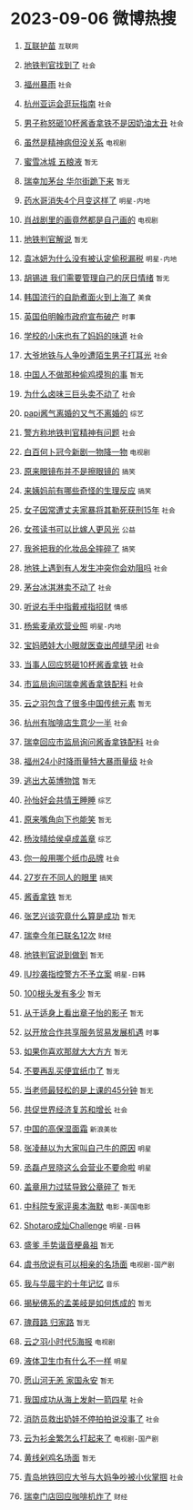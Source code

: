 # 2023-09-06 微博热搜 
1. [互联护苗](https://m.weibo.cn/search?containerid=100103type%3D1%26t%3D10%26q%3D%23%E4%BA%92%E8%81%94%E6%8A%A4%E8%8B%97%23&stream_entry_id=51&isnewpage=1&extparam=seat%3D1%26cate%3D10103%26dgr%3D0%26stream_entry_id%3D51%26filter_type%3Drealtimehot%26c_type%3D51%26pos%3D0%26display_time%3D1693947858%26pre_seqid%3D1693947858673027343117&luicode=10000011&lfid=106003type%3D25%26t%3D3%26disable_hot%3D1%26filter_type%3Drealtimehot) `互联网` 

2. [地铁判官找到了](https://m.weibo.cn/search?containerid=100103type%3D1%26t%3D10%26q%3D%23%E5%9C%B0%E9%93%81%E5%88%A4%E5%AE%98%E6%89%BE%E5%88%B0%E4%BA%86%23&stream_entry_id=31&isnewpage=1&extparam=seat%3D1%26band_rank%3D1%26stream_entry_id%3D31%26filter_type%3Drealtimehot%26pos%3D0%26lcate%3D5001%26cate%3D5001%26flag%3D2%26q%3D%2523%25E5%259C%25B0%25E9%2593%2581%25E5%2588%25A4%25E5%25AE%2598%25E6%2589%25BE%25E5%2588%25B0%25E4%25BA%2586%2523%26dgr%3D0%26c_type%3D31%26realpos%3D1%26display_time%3D1693947858%26pre_seqid%3D1693947858673027343117&luicode=10000011&lfid=106003type%3D25%26t%3D3%26disable_hot%3D1%26filter_type%3Drealtimehot) `社会` 

3. [福州暴雨](https://m.weibo.cn/search?containerid=100103type%3D1%26t%3D10%26q%3D%E7%A6%8F%E5%B7%9E%E6%9A%B4%E9%9B%A8&stream_entry_id=31&isnewpage=1&extparam=seat%3D1%26band_rank%3D2%26stream_entry_id%3D31%26filter_type%3Drealtimehot%26pos%3D1%26lcate%3D5001%26cate%3D5001%26flag%3D16%26q%3D%25E7%25A6%258F%25E5%25B7%259E%25E6%259A%25B4%25E9%259B%25A8%26dgr%3D0%26c_type%3D31%26realpos%3D2%26display_time%3D1693947858%26pre_seqid%3D1693947858673027343117&luicode=10000011&lfid=106003type%3D25%26t%3D3%26disable_hot%3D1%26filter_type%3Drealtimehot) `社会` 

4. [杭州亚运会逛玩指南](https://m.weibo.cn/search?containerid=100103type%3D1%26t%3D10%26q%3D%23%E6%9D%AD%E5%B7%9E%E4%BA%9A%E8%BF%90%E4%BC%9A%E9%80%9B%E7%8E%A9%E6%8C%87%E5%8D%97%23&stream_entry_id=31&isnewpage=1&extparam=seat%3D1%26band_rank%3D3%26stream_entry_id%3D31%26filter_type%3Drealtimehot%26pos%3D2%26lcate%3D5001%26cate%3D5001%26flag%3D0%26q%3D%2523%25E6%259D%25AD%25E5%25B7%259E%25E4%25BA%259A%25E8%25BF%2590%25E4%25BC%259A%25E9%2580%259B%25E7%258E%25A9%25E6%258C%2587%25E5%258D%2597%2523%26dgr%3D0%26c_type%3D31%26realpos%3D3%26display_time%3D1693947858%26pre_seqid%3D1693947858673027343117&luicode=10000011&lfid=106003type%3D25%26t%3D3%26disable_hot%3D1%26filter_type%3Drealtimehot) `社会` 

5. [男子称怒砸10杯酱香拿铁不是因奶油太丑](https://m.weibo.cn/search?containerid=100103type%3D1%26t%3D10%26q%3D%23%E7%94%B7%E5%AD%90%E7%A7%B0%E6%80%92%E7%A0%B810%E6%9D%AF%E9%85%B1%E9%A6%99%E6%8B%BF%E9%93%81%E4%B8%8D%E6%98%AF%E5%9B%A0%E5%A5%B6%E6%B2%B9%E5%A4%AA%E4%B8%91%23&stream_entry_id=31&isnewpage=1&extparam=seat%3D1%26band_rank%3D4%26stream_entry_id%3D31%26filter_type%3Drealtimehot%26pos%3D3%26lcate%3D5001%26cate%3D5001%26flag%3D0%26q%3D%2523%25E7%2594%25B7%25E5%25AD%2590%25E7%25A7%25B0%25E6%2580%2592%25E7%25A0%25B810%25E6%259D%25AF%25E9%2585%25B1%25E9%25A6%2599%25E6%258B%25BF%25E9%2593%2581%25E4%25B8%258D%25E6%2598%25AF%25E5%259B%25A0%25E5%25A5%25B6%25E6%25B2%25B9%25E5%25A4%25AA%25E4%25B8%2591%2523%26dgr%3D0%26c_type%3D31%26realpos%3D4%26display_time%3D1693947858%26pre_seqid%3D1693947858673027343117&luicode=10000011&lfid=106003type%3D25%26t%3D3%26disable_hot%3D1%26filter_type%3Drealtimehot) `社会` 

6. [虽然是精神病但没关系](https://m.weibo.cn/search?containerid=100103type%3D1%26t%3D10%26q%3D%E8%99%BD%E7%84%B6%E6%98%AF%E7%B2%BE%E7%A5%9E%E7%97%85%E4%BD%86%E6%B2%A1%E5%85%B3%E7%B3%BB&stream_entry_id=31&isnewpage=1&extparam=seat%3D1%26band_rank%3D5%26stream_entry_id%3D31%26filter_type%3Drealtimehot%26pos%3D4%26lcate%3D5001%26cate%3D5001%26flag%3D16%26q%3D%25E8%2599%25BD%25E7%2584%25B6%25E6%2598%25AF%25E7%25B2%25BE%25E7%25A5%259E%25E7%2597%2585%25E4%25BD%2586%25E6%25B2%25A1%25E5%2585%25B3%25E7%25B3%25BB%26dgr%3D0%26c_type%3D31%26realpos%3D5%26display_time%3D1693947858%26pre_seqid%3D1693947858673027343117&luicode=10000011&lfid=106003type%3D25%26t%3D3%26disable_hot%3D1%26filter_type%3Drealtimehot) `电视剧` 

7. [蜜雪冰城 五粮液](https://m.weibo.cn/search?containerid=100103type%3D1%26t%3D10%26q%3D%E8%9C%9C%E9%9B%AA%E5%86%B0%E5%9F%8E+%E4%BA%94%E7%B2%AE%E6%B6%B2&stream_entry_id=31&isnewpage=1&extparam=seat%3D1%26band_rank%3D6%26stream_entry_id%3D31%26filter_type%3Drealtimehot%26pos%3D5%26lcate%3D5001%26cate%3D5001%26flag%3D0%26q%3D%25E8%259C%259C%25E9%259B%25AA%25E5%2586%25B0%25E5%259F%258E%2520%25E4%25BA%2594%25E7%25B2%25AE%25E6%25B6%25B2%26dgr%3D0%26c_type%3D31%26realpos%3D6%26display_time%3D1693947858%26pre_seqid%3D1693947858673027343117&luicode=10000011&lfid=106003type%3D25%26t%3D3%26disable_hot%3D1%26filter_type%3Drealtimehot) `暂无` 

8. [瑞幸加茅台 华尔街跪下来](https://m.weibo.cn/search?containerid=100103type%3D1%26t%3D10%26q%3D%E7%91%9E%E5%B9%B8%E5%8A%A0%E8%8C%85%E5%8F%B0+%E5%8D%8E%E5%B0%94%E8%A1%97%E8%B7%AA%E4%B8%8B%E6%9D%A5&stream_entry_id=31&isnewpage=1&extparam=seat%3D1%26band_rank%3D7%26stream_entry_id%3D31%26filter_type%3Drealtimehot%26pos%3D6%26lcate%3D5001%26cate%3D5001%26flag%3D0%26q%3D%25E7%2591%259E%25E5%25B9%25B8%25E5%258A%25A0%25E8%258C%2585%25E5%258F%25B0%2520%25E5%258D%258E%25E5%25B0%2594%25E8%25A1%2597%25E8%25B7%25AA%25E4%25B8%258B%25E6%259D%25A5%26dgr%3D0%26c_type%3D31%26realpos%3D7%26display_time%3D1693947858%26pre_seqid%3D1693947858673027343117&luicode=10000011&lfid=106003type%3D25%26t%3D3%26disable_hot%3D1%26filter_type%3Drealtimehot) `暂无` 

9. [药水哥消失4个月变这样了](https://m.weibo.cn/search?containerid=100103type%3D1%26t%3D10%26q%3D%23%E8%8D%AF%E6%B0%B4%E5%93%A5%E6%B6%88%E5%A4%B14%E4%B8%AA%E6%9C%88%E5%8F%98%E8%BF%99%E6%A0%B7%E4%BA%86%23&stream_entry_id=31&isnewpage=1&extparam=seat%3D1%26band_rank%3D8%26stream_entry_id%3D31%26filter_type%3Drealtimehot%26pos%3D7%26lcate%3D5001%26cate%3D5001%26flag%3D0%26q%3D%2523%25E8%258D%25AF%25E6%25B0%25B4%25E5%2593%25A5%25E6%25B6%2588%25E5%25A4%25B14%25E4%25B8%25AA%25E6%259C%2588%25E5%258F%2598%25E8%25BF%2599%25E6%25A0%25B7%25E4%25BA%2586%2523%26dgr%3D0%26c_type%3D31%26realpos%3D8%26display_time%3D1693947858%26pre_seqid%3D1693947858673027343117&luicode=10000011&lfid=106003type%3D25%26t%3D3%26disable_hot%3D1%26filter_type%3Drealtimehot) `明星-内地` 

10. [肖战剧里的画竟然都是自己画的](https://m.weibo.cn/search?containerid=100103type%3D1%26t%3D10%26q%3D%23%E8%82%96%E6%88%98%E5%89%A7%E9%87%8C%E7%9A%84%E7%94%BB%E7%AB%9F%E7%84%B6%E9%83%BD%E6%98%AF%E8%87%AA%E5%B7%B1%E7%94%BB%E7%9A%84%23&stream_entry_id=31&isnewpage=1&extparam=seat%3D1%26band_rank%3D9%26stream_entry_id%3D31%26filter_type%3Drealtimehot%26pos%3D8%26lcate%3D5001%26cate%3D5001%26flag%3D0%26q%3D%2523%25E8%2582%2596%25E6%2588%2598%25E5%2589%25A7%25E9%2587%258C%25E7%259A%2584%25E7%2594%25BB%25E7%25AB%259F%25E7%2584%25B6%25E9%2583%25BD%25E6%2598%25AF%25E8%2587%25AA%25E5%25B7%25B1%25E7%2594%25BB%25E7%259A%2584%2523%26dgr%3D0%26c_type%3D31%26realpos%3D9%26display_time%3D1693947858%26pre_seqid%3D1693947858673027343117&luicode=10000011&lfid=106003type%3D25%26t%3D3%26disable_hot%3D1%26filter_type%3Drealtimehot) `电视剧` 

11. [地铁判官解说](https://m.weibo.cn/search?containerid=100103type%3D1%26t%3D10%26q%3D%E5%9C%B0%E9%93%81%E5%88%A4%E5%AE%98%E8%A7%A3%E8%AF%B4&stream_entry_id=31&isnewpage=1&extparam=seat%3D1%26band_rank%3D10%26stream_entry_id%3D31%26filter_type%3Drealtimehot%26pos%3D9%26lcate%3D5001%26cate%3D5001%26flag%3D16%26q%3D%25E5%259C%25B0%25E9%2593%2581%25E5%2588%25A4%25E5%25AE%2598%25E8%25A7%25A3%25E8%25AF%25B4%26dgr%3D0%26c_type%3D31%26realpos%3D10%26display_time%3D1693947858%26pre_seqid%3D1693947858673027343117&luicode=10000011&lfid=106003type%3D25%26t%3D3%26disable_hot%3D1%26filter_type%3Drealtimehot) `暂无` 

12. [袁冰妍为什么没有被认定偷税漏税](https://m.weibo.cn/search?containerid=100103type%3D1%26t%3D10%26q%3D%23%E8%A2%81%E5%86%B0%E5%A6%8D%E4%B8%BA%E4%BB%80%E4%B9%88%E6%B2%A1%E6%9C%89%E8%A2%AB%E8%AE%A4%E5%AE%9A%E5%81%B7%E7%A8%8E%E6%BC%8F%E7%A8%8E%23&stream_entry_id=31&isnewpage=1&extparam=seat%3D1%26band_rank%3D11%26stream_entry_id%3D31%26filter_type%3Drealtimehot%26pos%3D10%26lcate%3D5001%26cate%3D5001%26flag%3D2%26q%3D%2523%25E8%25A2%2581%25E5%2586%25B0%25E5%25A6%258D%25E4%25B8%25BA%25E4%25BB%2580%25E4%25B9%2588%25E6%25B2%25A1%25E6%259C%2589%25E8%25A2%25AB%25E8%25AE%25A4%25E5%25AE%259A%25E5%2581%25B7%25E7%25A8%258E%25E6%25BC%258F%25E7%25A8%258E%2523%26dgr%3D0%26c_type%3D31%26realpos%3D11%26display_time%3D1693947858%26pre_seqid%3D1693947858673027343117&luicode=10000011&lfid=106003type%3D25%26t%3D3%26disable_hot%3D1%26filter_type%3Drealtimehot) `明星-内地` 

13. [胡锡进 我们需要管理自己的厌日情绪](https://m.weibo.cn/search?containerid=100103type%3D1%26t%3D10%26q%3D%E8%83%A1%E9%94%A1%E8%BF%9B+%E6%88%91%E4%BB%AC%E9%9C%80%E8%A6%81%E7%AE%A1%E7%90%86%E8%87%AA%E5%B7%B1%E7%9A%84%E5%8E%8C%E6%97%A5%E6%83%85%E7%BB%AA&stream_entry_id=31&isnewpage=1&extparam=seat%3D1%26band_rank%3D12%26stream_entry_id%3D31%26filter_type%3Drealtimehot%26pos%3D11%26lcate%3D5001%26cate%3D5001%26flag%3D0%26q%3D%25E8%2583%25A1%25E9%2594%25A1%25E8%25BF%259B%2520%25E6%2588%2591%25E4%25BB%25AC%25E9%259C%2580%25E8%25A6%2581%25E7%25AE%25A1%25E7%2590%2586%25E8%2587%25AA%25E5%25B7%25B1%25E7%259A%2584%25E5%258E%258C%25E6%2597%25A5%25E6%2583%2585%25E7%25BB%25AA%26dgr%3D0%26c_type%3D31%26realpos%3D12%26display_time%3D1693947858%26pre_seqid%3D1693947858673027343117&luicode=10000011&lfid=106003type%3D25%26t%3D3%26disable_hot%3D1%26filter_type%3Drealtimehot) `暂无` 

14. [韩国流行的自助煮面火到上海了](https://m.weibo.cn/search?containerid=100103type%3D1%26t%3D10%26q%3D%23%E9%9F%A9%E5%9B%BD%E6%B5%81%E8%A1%8C%E7%9A%84%E8%87%AA%E5%8A%A9%E7%85%AE%E9%9D%A2%E7%81%AB%E5%88%B0%E4%B8%8A%E6%B5%B7%E4%BA%86%23&stream_entry_id=31&isnewpage=1&extparam=seat%3D1%26band_rank%3D13%26stream_entry_id%3D31%26filter_type%3Drealtimehot%26pos%3D12%26lcate%3D5001%26cate%3D5001%26flag%3D0%26q%3D%2523%25E9%259F%25A9%25E5%259B%25BD%25E6%25B5%2581%25E8%25A1%258C%25E7%259A%2584%25E8%2587%25AA%25E5%258A%25A9%25E7%2585%25AE%25E9%259D%25A2%25E7%2581%25AB%25E5%2588%25B0%25E4%25B8%258A%25E6%25B5%25B7%25E4%25BA%2586%2523%26dgr%3D0%26c_type%3D31%26realpos%3D13%26display_time%3D1693947858%26pre_seqid%3D1693947858673027343117&luicode=10000011&lfid=106003type%3D25%26t%3D3%26disable_hot%3D1%26filter_type%3Drealtimehot) `美食` 

15. [英国伯明翰市政府宣布破产](https://m.weibo.cn/search?containerid=100103type%3D1%26t%3D10%26q%3D%23%E8%8B%B1%E5%9B%BD%E4%BC%AF%E6%98%8E%E7%BF%B0%E5%B8%82%E6%94%BF%E5%BA%9C%E5%AE%A3%E5%B8%83%E7%A0%B4%E4%BA%A7%23&stream_entry_id=31&isnewpage=1&extparam=seat%3D1%26band_rank%3D14%26stream_entry_id%3D31%26filter_type%3Drealtimehot%26pos%3D13%26lcate%3D5001%26cate%3D5001%26flag%3D0%26q%3D%2523%25E8%258B%25B1%25E5%259B%25BD%25E4%25BC%25AF%25E6%2598%258E%25E7%25BF%25B0%25E5%25B8%2582%25E6%2594%25BF%25E5%25BA%259C%25E5%25AE%25A3%25E5%25B8%2583%25E7%25A0%25B4%25E4%25BA%25A7%2523%26dgr%3D0%26c_type%3D31%26realpos%3D14%26display_time%3D1693947858%26pre_seqid%3D1693947858673027343117&luicode=10000011&lfid=106003type%3D25%26t%3D3%26disable_hot%3D1%26filter_type%3Drealtimehot) `时事` 

16. [学校的小床也有了妈妈的味道](https://m.weibo.cn/search?containerid=100103type%3D1%26t%3D10%26q%3D%23%E5%AD%A6%E6%A0%A1%E7%9A%84%E5%B0%8F%E5%BA%8A%E4%B9%9F%E6%9C%89%E4%BA%86%E5%A6%88%E5%A6%88%E7%9A%84%E5%91%B3%E9%81%93%23&stream_entry_id=31&isnewpage=1&extparam=seat%3D1%26band_rank%3D15%26stream_entry_id%3D31%26filter_type%3Drealtimehot%26pos%3D14%26lcate%3D5001%26cate%3D5001%26flag%3D32768%26q%3D%2523%25E5%25AD%25A6%25E6%25A0%25A1%25E7%259A%2584%25E5%25B0%258F%25E5%25BA%258A%25E4%25B9%259F%25E6%259C%2589%25E4%25BA%2586%25E5%25A6%2588%25E5%25A6%2588%25E7%259A%2584%25E5%2591%25B3%25E9%2581%2593%2523%26dgr%3D0%26c_type%3D31%26realpos%3D15%26display_time%3D1693947858%26pre_seqid%3D1693947858673027343117&luicode=10000011&lfid=106003type%3D25%26t%3D3%26disable_hot%3D1%26filter_type%3Drealtimehot) `社会` 

17. [大爷地铁与人争吵遭陌生男子打耳光](https://m.weibo.cn/search?containerid=100103type%3D1%26t%3D10%26q%3D%23%E5%A4%A7%E7%88%B7%E5%9C%B0%E9%93%81%E4%B8%8E%E4%BA%BA%E4%BA%89%E5%90%B5%E9%81%AD%E9%99%8C%E7%94%9F%E7%94%B7%E5%AD%90%E6%89%93%E8%80%B3%E5%85%89%23&stream_entry_id=31&isnewpage=1&extparam=seat%3D1%26band_rank%3D16%26stream_entry_id%3D31%26filter_type%3Drealtimehot%26pos%3D15%26lcate%3D5001%26cate%3D5001%26flag%3D0%26q%3D%2523%25E5%25A4%25A7%25E7%2588%25B7%25E5%259C%25B0%25E9%2593%2581%25E4%25B8%258E%25E4%25BA%25BA%25E4%25BA%2589%25E5%2590%25B5%25E9%2581%25AD%25E9%2599%258C%25E7%2594%259F%25E7%2594%25B7%25E5%25AD%2590%25E6%2589%2593%25E8%2580%25B3%25E5%2585%2589%2523%26dgr%3D0%26c_type%3D31%26realpos%3D16%26display_time%3D1693947858%26pre_seqid%3D1693947858673027343117&luicode=10000011&lfid=106003type%3D25%26t%3D3%26disable_hot%3D1%26filter_type%3Drealtimehot) `社会` 

18. [中国人不做那种偷鸡摸狗的事](https://m.weibo.cn/search?containerid=100103type%3D1%26t%3D10%26q%3D%E4%B8%AD%E5%9B%BD%E4%BA%BA%E4%B8%8D%E5%81%9A%E9%82%A3%E7%A7%8D%E5%81%B7%E9%B8%A1%E6%91%B8%E7%8B%97%E7%9A%84%E4%BA%8B&stream_entry_id=31&isnewpage=1&extparam=seat%3D1%26band_rank%3D17%26stream_entry_id%3D31%26filter_type%3Drealtimehot%26pos%3D16%26lcate%3D5001%26cate%3D5001%26flag%3D0%26q%3D%25E4%25B8%25AD%25E5%259B%25BD%25E4%25BA%25BA%25E4%25B8%258D%25E5%2581%259A%25E9%2582%25A3%25E7%25A7%258D%25E5%2581%25B7%25E9%25B8%25A1%25E6%2591%25B8%25E7%258B%2597%25E7%259A%2584%25E4%25BA%258B%26dgr%3D0%26c_type%3D31%26realpos%3D17%26display_time%3D1693947858%26pre_seqid%3D1693947858673027343117&luicode=10000011&lfid=106003type%3D25%26t%3D3%26disable_hot%3D1%26filter_type%3Drealtimehot) `暂无` 

19. [为什么卤味三巨头卖不动了](https://m.weibo.cn/search?containerid=100103type%3D1%26t%3D10%26q%3D%23%E4%B8%BA%E4%BB%80%E4%B9%88%E5%8D%A4%E5%91%B3%E4%B8%89%E5%B7%A8%E5%A4%B4%E5%8D%96%E4%B8%8D%E5%8A%A8%E4%BA%86%23&stream_entry_id=31&isnewpage=1&extparam=seat%3D1%26band_rank%3D18%26stream_entry_id%3D31%26filter_type%3Drealtimehot%26pos%3D17%26lcate%3D5001%26cate%3D5001%26flag%3D0%26q%3D%2523%25E4%25B8%25BA%25E4%25BB%2580%25E4%25B9%2588%25E5%258D%25A4%25E5%2591%25B3%25E4%25B8%2589%25E5%25B7%25A8%25E5%25A4%25B4%25E5%258D%2596%25E4%25B8%258D%25E5%258A%25A8%25E4%25BA%2586%2523%26dgr%3D0%26c_type%3D31%26realpos%3D18%26display_time%3D1693947858%26pre_seqid%3D1693947858673027343117&luicode=10000011&lfid=106003type%3D25%26t%3D3%26disable_hot%3D1%26filter_type%3Drealtimehot) `社会` 

20. [papi酱气离婚的又气不离婚的](https://m.weibo.cn/search?containerid=100103type%3D1%26t%3D10%26q%3D%23papi%E9%85%B1%E6%B0%94%E7%A6%BB%E5%A9%9A%E7%9A%84%E5%8F%88%E6%B0%94%E4%B8%8D%E7%A6%BB%E5%A9%9A%E7%9A%84%23&stream_entry_id=31&isnewpage=1&extparam=seat%3D1%26band_rank%3D19%26stream_entry_id%3D31%26filter_type%3Drealtimehot%26pos%3D18%26lcate%3D5001%26cate%3D5001%26flag%3D0%26q%3D%2523papi%25E9%2585%25B1%25E6%25B0%2594%25E7%25A6%25BB%25E5%25A9%259A%25E7%259A%2584%25E5%258F%2588%25E6%25B0%2594%25E4%25B8%258D%25E7%25A6%25BB%25E5%25A9%259A%25E7%259A%2584%2523%26dgr%3D0%26c_type%3D31%26realpos%3D19%26display_time%3D1693947858%26pre_seqid%3D1693947858673027343117&luicode=10000011&lfid=106003type%3D25%26t%3D3%26disable_hot%3D1%26filter_type%3Drealtimehot) `综艺` 

21. [警方称地铁判官精神有问题](https://m.weibo.cn/search?containerid=100103type%3D1%26t%3D10%26q%3D%23%E8%AD%A6%E6%96%B9%E7%A7%B0%E5%9C%B0%E9%93%81%E5%88%A4%E5%AE%98%E7%B2%BE%E7%A5%9E%E6%9C%89%E9%97%AE%E9%A2%98%23&stream_entry_id=31&isnewpage=1&extparam=seat%3D1%26band_rank%3D20%26stream_entry_id%3D31%26filter_type%3Drealtimehot%26pos%3D19%26lcate%3D5001%26cate%3D5001%26flag%3D0%26q%3D%2523%25E8%25AD%25A6%25E6%2596%25B9%25E7%25A7%25B0%25E5%259C%25B0%25E9%2593%2581%25E5%2588%25A4%25E5%25AE%2598%25E7%25B2%25BE%25E7%25A5%259E%25E6%259C%2589%25E9%2597%25AE%25E9%25A2%2598%2523%26dgr%3D0%26c_type%3D31%26realpos%3D20%26display_time%3D1693947858%26pre_seqid%3D1693947858673027343117&luicode=10000011&lfid=106003type%3D25%26t%3D3%26disable_hot%3D1%26filter_type%3Drealtimehot) `社会` 

22. [白百何卜冠今新剧一物降一物](https://m.weibo.cn/search?containerid=100103type%3D1%26t%3D10%26q%3D%23%E7%99%BD%E7%99%BE%E4%BD%95%E5%8D%9C%E5%86%A0%E4%BB%8A%E6%96%B0%E5%89%A7%E4%B8%80%E7%89%A9%E9%99%8D%E4%B8%80%E7%89%A9%23&stream_entry_id=31&isnewpage=1&extparam=seat%3D1%26band_rank%3D21%26stream_entry_id%3D31%26filter_type%3Drealtimehot%26pos%3D20%26lcate%3D5001%26cate%3D5001%26flag%3D0%26q%3D%2523%25E7%2599%25BD%25E7%2599%25BE%25E4%25BD%2595%25E5%258D%259C%25E5%2586%25A0%25E4%25BB%258A%25E6%2596%25B0%25E5%2589%25A7%25E4%25B8%2580%25E7%2589%25A9%25E9%2599%258D%25E4%25B8%2580%25E7%2589%25A9%2523%26dgr%3D0%26c_type%3D31%26realpos%3D21%26display_time%3D1693947858%26pre_seqid%3D1693947858673027343117&luicode=10000011&lfid=106003type%3D25%26t%3D3%26disable_hot%3D1%26filter_type%3Drealtimehot) `电视剧` 

23. [原来眼镜布并不是擦眼镜的](https://m.weibo.cn/search?containerid=100103type%3D1%26t%3D10%26q%3D%23%E5%8E%9F%E6%9D%A5%E7%9C%BC%E9%95%9C%E5%B8%83%E5%B9%B6%E4%B8%8D%E6%98%AF%E6%93%A6%E7%9C%BC%E9%95%9C%E7%9A%84%23&stream_entry_id=31&isnewpage=1&extparam=seat%3D1%26band_rank%3D22%26stream_entry_id%3D31%26filter_type%3Drealtimehot%26pos%3D21%26lcate%3D5001%26cate%3D5001%26flag%3D0%26q%3D%2523%25E5%258E%259F%25E6%259D%25A5%25E7%259C%25BC%25E9%2595%259C%25E5%25B8%2583%25E5%25B9%25B6%25E4%25B8%258D%25E6%2598%25AF%25E6%2593%25A6%25E7%259C%25BC%25E9%2595%259C%25E7%259A%2584%2523%26dgr%3D0%26c_type%3D31%26realpos%3D22%26display_time%3D1693947858%26pre_seqid%3D1693947858673027343117&luicode=10000011&lfid=106003type%3D25%26t%3D3%26disable_hot%3D1%26filter_type%3Drealtimehot) `搞笑` 

24. [来姨妈前有哪些奇怪的生理反应](https://m.weibo.cn/search?containerid=100103type%3D1%26t%3D10%26q%3D%23%E6%9D%A5%E5%A7%A8%E5%A6%88%E5%89%8D%E6%9C%89%E5%93%AA%E4%BA%9B%E5%A5%87%E6%80%AA%E7%9A%84%E7%94%9F%E7%90%86%E5%8F%8D%E5%BA%94%23&stream_entry_id=31&isnewpage=1&extparam=seat%3D1%26band_rank%3D23%26stream_entry_id%3D31%26filter_type%3Drealtimehot%26pos%3D22%26lcate%3D5001%26cate%3D5001%26flag%3D0%26q%3D%2523%25E6%259D%25A5%25E5%25A7%25A8%25E5%25A6%2588%25E5%2589%258D%25E6%259C%2589%25E5%2593%25AA%25E4%25BA%259B%25E5%25A5%2587%25E6%2580%25AA%25E7%259A%2584%25E7%2594%259F%25E7%2590%2586%25E5%258F%258D%25E5%25BA%2594%2523%26dgr%3D0%26c_type%3D31%26realpos%3D23%26display_time%3D1693947858%26pre_seqid%3D1693947858673027343117&luicode=10000011&lfid=106003type%3D25%26t%3D3%26disable_hot%3D1%26filter_type%3Drealtimehot) `搞笑` 

25. [女子因常遭丈夫家暴将其勒死获刑15年](https://m.weibo.cn/search?containerid=100103type%3D1%26t%3D10%26q%3D%23%E5%A5%B3%E5%AD%90%E5%9B%A0%E5%B8%B8%E9%81%AD%E4%B8%88%E5%A4%AB%E5%AE%B6%E6%9A%B4%E5%B0%86%E5%85%B6%E5%8B%92%E6%AD%BB%E8%8E%B7%E5%88%9115%E5%B9%B4%23&stream_entry_id=31&isnewpage=1&extparam=seat%3D1%26band_rank%3D24%26stream_entry_id%3D31%26filter_type%3Drealtimehot%26pos%3D23%26lcate%3D5001%26cate%3D5001%26flag%3D0%26q%3D%2523%25E5%25A5%25B3%25E5%25AD%2590%25E5%259B%25A0%25E5%25B8%25B8%25E9%2581%25AD%25E4%25B8%2588%25E5%25A4%25AB%25E5%25AE%25B6%25E6%259A%25B4%25E5%25B0%2586%25E5%2585%25B6%25E5%258B%2592%25E6%25AD%25BB%25E8%258E%25B7%25E5%2588%259115%25E5%25B9%25B4%2523%26dgr%3D0%26c_type%3D31%26realpos%3D24%26display_time%3D1693947858%26pre_seqid%3D1693947858673027343117&luicode=10000011&lfid=106003type%3D25%26t%3D3%26disable_hot%3D1%26filter_type%3Drealtimehot) `社会` 

26. [女孩读书可以比嫁人更风光](https://m.weibo.cn/search?containerid=100103type%3D1%26t%3D10%26q%3D%23%E5%A5%B3%E5%AD%A9%E8%AF%BB%E4%B9%A6%E5%8F%AF%E4%BB%A5%E6%AF%94%E5%AB%81%E4%BA%BA%E6%9B%B4%E9%A3%8E%E5%85%89%23&stream_entry_id=31&isnewpage=1&extparam=seat%3D1%26band_rank%3D25%26stream_entry_id%3D31%26filter_type%3Drealtimehot%26pos%3D24%26lcate%3D5001%26cate%3D5001%26flag%3D0%26q%3D%2523%25E5%25A5%25B3%25E5%25AD%25A9%25E8%25AF%25BB%25E4%25B9%25A6%25E5%258F%25AF%25E4%25BB%25A5%25E6%25AF%2594%25E5%25AB%2581%25E4%25BA%25BA%25E6%259B%25B4%25E9%25A3%258E%25E5%2585%2589%2523%26dgr%3D0%26c_type%3D31%26realpos%3D25%26display_time%3D1693947858%26pre_seqid%3D1693947858673027343117&luicode=10000011&lfid=106003type%3D25%26t%3D3%26disable_hot%3D1%26filter_type%3Drealtimehot) `公益` 

27. [我爸把我的化妆品全摔碎了](https://m.weibo.cn/search?containerid=100103type%3D1%26t%3D10%26q%3D%23%E6%88%91%E7%88%B8%E6%8A%8A%E6%88%91%E7%9A%84%E5%8C%96%E5%A6%86%E5%93%81%E5%85%A8%E6%91%94%E7%A2%8E%E4%BA%86%23&stream_entry_id=31&isnewpage=1&extparam=seat%3D1%26band_rank%3D26%26stream_entry_id%3D31%26filter_type%3Drealtimehot%26pos%3D25%26lcate%3D5001%26cate%3D5001%26flag%3D0%26q%3D%2523%25E6%2588%2591%25E7%2588%25B8%25E6%258A%258A%25E6%2588%2591%25E7%259A%2584%25E5%258C%2596%25E5%25A6%2586%25E5%2593%2581%25E5%2585%25A8%25E6%2591%2594%25E7%25A2%258E%25E4%25BA%2586%2523%26dgr%3D0%26c_type%3D31%26realpos%3D26%26display_time%3D1693947858%26pre_seqid%3D1693947858673027343117&luicode=10000011&lfid=106003type%3D25%26t%3D3%26disable_hot%3D1%26filter_type%3Drealtimehot) `搞笑` 

28. [地铁上遇到有人发生冲突你会劝阻吗](https://m.weibo.cn/search?containerid=100103type%3D1%26t%3D10%26q%3D%23%E5%9C%B0%E9%93%81%E4%B8%8A%E9%81%87%E5%88%B0%E6%9C%89%E4%BA%BA%E5%8F%91%E7%94%9F%E5%86%B2%E7%AA%81%E4%BD%A0%E4%BC%9A%E5%8A%9D%E9%98%BB%E5%90%97%23&stream_entry_id=31&isnewpage=1&extparam=seat%3D1%26band_rank%3D27%26stream_entry_id%3D31%26filter_type%3Drealtimehot%26pos%3D26%26lcate%3D5001%26cate%3D5001%26flag%3D0%26q%3D%2523%25E5%259C%25B0%25E9%2593%2581%25E4%25B8%258A%25E9%2581%2587%25E5%2588%25B0%25E6%259C%2589%25E4%25BA%25BA%25E5%258F%2591%25E7%2594%259F%25E5%2586%25B2%25E7%25AA%2581%25E4%25BD%25A0%25E4%25BC%259A%25E5%258A%259D%25E9%2598%25BB%25E5%2590%2597%2523%26dgr%3D0%26c_type%3D31%26realpos%3D27%26display_time%3D1693947858%26pre_seqid%3D1693947858673027343117&luicode=10000011&lfid=106003type%3D25%26t%3D3%26disable_hot%3D1%26filter_type%3Drealtimehot) `社会` 

29. [茅台冰淇淋卖不动了](https://m.weibo.cn/search?containerid=100103type%3D1%26t%3D10%26q%3D%23%E8%8C%85%E5%8F%B0%E5%86%B0%E6%B7%87%E6%B7%8B%E5%8D%96%E4%B8%8D%E5%8A%A8%E4%BA%86%23&stream_entry_id=31&isnewpage=1&extparam=seat%3D1%26band_rank%3D28%26stream_entry_id%3D31%26filter_type%3Drealtimehot%26pos%3D27%26lcate%3D5001%26cate%3D5001%26flag%3D0%26q%3D%2523%25E8%258C%2585%25E5%258F%25B0%25E5%2586%25B0%25E6%25B7%2587%25E6%25B7%258B%25E5%258D%2596%25E4%25B8%258D%25E5%258A%25A8%25E4%25BA%2586%2523%26dgr%3D0%26c_type%3D31%26realpos%3D28%26display_time%3D1693947858%26pre_seqid%3D1693947858673027343117&luicode=10000011&lfid=106003type%3D25%26t%3D3%26disable_hot%3D1%26filter_type%3Drealtimehot) `社会` 

30. [听说右手中指戴戒指招财](https://m.weibo.cn/search?containerid=100103type%3D1%26t%3D10%26q%3D%23%E5%90%AC%E8%AF%B4%E5%8F%B3%E6%89%8B%E4%B8%AD%E6%8C%87%E6%88%B4%E6%88%92%E6%8C%87%E6%8B%9B%E8%B4%A2%23&stream_entry_id=31&isnewpage=1&extparam=seat%3D1%26band_rank%3D29%26stream_entry_id%3D31%26filter_type%3Drealtimehot%26pos%3D28%26lcate%3D5001%26cate%3D5001%26flag%3D0%26q%3D%2523%25E5%2590%25AC%25E8%25AF%25B4%25E5%258F%25B3%25E6%2589%258B%25E4%25B8%25AD%25E6%258C%2587%25E6%2588%25B4%25E6%2588%2592%25E6%258C%2587%25E6%258B%259B%25E8%25B4%25A2%2523%26dgr%3D0%26c_type%3D31%26realpos%3D29%26display_time%3D1693947858%26pre_seqid%3D1693947858673027343117&luicode=10000011&lfid=106003type%3D25%26t%3D3%26disable_hot%3D1%26filter_type%3Drealtimehot) `情感` 

31. [杨紫麦承欢营业照](https://m.weibo.cn/search?containerid=100103type%3D1%26t%3D10%26q%3D%23%E6%9D%A8%E7%B4%AB%E9%BA%A6%E6%89%BF%E6%AC%A2%E8%90%A5%E4%B8%9A%E7%85%A7%23&stream_entry_id=31&isnewpage=1&extparam=seat%3D1%26band_rank%3D30%26stream_entry_id%3D31%26filter_type%3Drealtimehot%26pos%3D29%26lcate%3D5001%26cate%3D5001%26flag%3D0%26q%3D%2523%25E6%259D%25A8%25E7%25B4%25AB%25E9%25BA%25A6%25E6%2589%25BF%25E6%25AC%25A2%25E8%2590%25A5%25E4%25B8%259A%25E7%2585%25A7%2523%26dgr%3D0%26c_type%3D31%26realpos%3D30%26display_time%3D1693947858%26pre_seqid%3D1693947858673027343117&luicode=10000011&lfid=106003type%3D25%26t%3D3%26disable_hot%3D1%26filter_type%3Drealtimehot) `明星-内地` 

32. [宝妈晒娃大小眼就医查出颅缝早闭](https://m.weibo.cn/search?containerid=100103type%3D1%26t%3D10%26q%3D%23%E5%AE%9D%E5%A6%88%E6%99%92%E5%A8%83%E5%A4%A7%E5%B0%8F%E7%9C%BC%E5%B0%B1%E5%8C%BB%E6%9F%A5%E5%87%BA%E9%A2%85%E7%BC%9D%E6%97%A9%E9%97%AD%23&stream_entry_id=31&isnewpage=1&extparam=seat%3D1%26band_rank%3D31%26stream_entry_id%3D31%26filter_type%3Drealtimehot%26pos%3D30%26lcate%3D5001%26cate%3D5001%26flag%3D1%26q%3D%2523%25E5%25AE%259D%25E5%25A6%2588%25E6%2599%2592%25E5%25A8%2583%25E5%25A4%25A7%25E5%25B0%258F%25E7%259C%25BC%25E5%25B0%25B1%25E5%258C%25BB%25E6%259F%25A5%25E5%2587%25BA%25E9%25A2%2585%25E7%25BC%259D%25E6%2597%25A9%25E9%2597%25AD%2523%26dgr%3D0%26c_type%3D31%26realpos%3D31%26display_time%3D1693947858%26pre_seqid%3D1693947858673027343117&luicode=10000011&lfid=106003type%3D25%26t%3D3%26disable_hot%3D1%26filter_type%3Drealtimehot) `社会` 

33. [当事人回应怒砸10杯酱香拿铁](https://m.weibo.cn/search?containerid=100103type%3D1%26t%3D10%26q%3D%23%E5%BD%93%E4%BA%8B%E4%BA%BA%E5%9B%9E%E5%BA%94%E6%80%92%E7%A0%B810%E6%9D%AF%E9%85%B1%E9%A6%99%E6%8B%BF%E9%93%81%23&stream_entry_id=31&isnewpage=1&extparam=seat%3D1%26band_rank%3D32%26stream_entry_id%3D31%26filter_type%3Drealtimehot%26pos%3D31%26lcate%3D5001%26cate%3D5001%26flag%3D0%26q%3D%2523%25E5%25BD%2593%25E4%25BA%258B%25E4%25BA%25BA%25E5%259B%259E%25E5%25BA%2594%25E6%2580%2592%25E7%25A0%25B810%25E6%259D%25AF%25E9%2585%25B1%25E9%25A6%2599%25E6%258B%25BF%25E9%2593%2581%2523%26dgr%3D0%26c_type%3D31%26realpos%3D32%26display_time%3D1693947858%26pre_seqid%3D1693947858673027343117&luicode=10000011&lfid=106003type%3D25%26t%3D3%26disable_hot%3D1%26filter_type%3Drealtimehot) `社会` 

34. [市监局询问瑞幸酱香拿铁配料](https://m.weibo.cn/search?containerid=100103type%3D1%26t%3D10%26q%3D%23%E5%B8%82%E7%9B%91%E5%B1%80%E8%AF%A2%E9%97%AE%E7%91%9E%E5%B9%B8%E9%85%B1%E9%A6%99%E6%8B%BF%E9%93%81%E9%85%8D%E6%96%99%23&stream_entry_id=31&isnewpage=1&extparam=seat%3D1%26band_rank%3D33%26stream_entry_id%3D31%26filter_type%3Drealtimehot%26pos%3D32%26lcate%3D5001%26cate%3D5001%26flag%3D1%26q%3D%2523%25E5%25B8%2582%25E7%259B%2591%25E5%25B1%2580%25E8%25AF%25A2%25E9%2597%25AE%25E7%2591%259E%25E5%25B9%25B8%25E9%2585%25B1%25E9%25A6%2599%25E6%258B%25BF%25E9%2593%2581%25E9%2585%258D%25E6%2596%2599%2523%26dgr%3D0%26c_type%3D31%26realpos%3D33%26display_time%3D1693947858%26pre_seqid%3D1693947858673027343117&luicode=10000011&lfid=106003type%3D25%26t%3D3%26disable_hot%3D1%26filter_type%3Drealtimehot) `社会` 

35. [云之羽包含了很多中国传统元素](https://m.weibo.cn/search?containerid=100103type%3D1%26t%3D10%26q%3D%E4%BA%91%E4%B9%8B%E7%BE%BD%E5%8C%85%E5%90%AB%E4%BA%86%E5%BE%88%E5%A4%9A%E4%B8%AD%E5%9B%BD%E4%BC%A0%E7%BB%9F%E5%85%83%E7%B4%A0&stream_entry_id=31&isnewpage=1&extparam=seat%3D1%26band_rank%3D34%26stream_entry_id%3D31%26filter_type%3Drealtimehot%26pos%3D33%26lcate%3D5001%26cate%3D5001%26flag%3D0%26q%3D%25E4%25BA%2591%25E4%25B9%258B%25E7%25BE%25BD%25E5%258C%2585%25E5%2590%25AB%25E4%25BA%2586%25E5%25BE%2588%25E5%25A4%259A%25E4%25B8%25AD%25E5%259B%25BD%25E4%25BC%25A0%25E7%25BB%259F%25E5%2585%2583%25E7%25B4%25A0%26dgr%3D0%26c_type%3D31%26realpos%3D34%26display_time%3D1693947858%26pre_seqid%3D1693947858673027343117&luicode=10000011&lfid=106003type%3D25%26t%3D3%26disable_hot%3D1%26filter_type%3Drealtimehot) `暂无` 

36. [杭州有咖啡店生意少一半](https://m.weibo.cn/search?containerid=100103type%3D1%26t%3D10%26q%3D%23%E6%9D%AD%E5%B7%9E%E6%9C%89%E5%92%96%E5%95%A1%E5%BA%97%E7%94%9F%E6%84%8F%E5%B0%91%E4%B8%80%E5%8D%8A%23&stream_entry_id=31&isnewpage=1&extparam=seat%3D1%26band_rank%3D35%26stream_entry_id%3D31%26filter_type%3Drealtimehot%26pos%3D34%26lcate%3D5001%26cate%3D5001%26flag%3D0%26q%3D%2523%25E6%259D%25AD%25E5%25B7%259E%25E6%259C%2589%25E5%2592%2596%25E5%2595%25A1%25E5%25BA%2597%25E7%2594%259F%25E6%2584%258F%25E5%25B0%2591%25E4%25B8%2580%25E5%258D%258A%2523%26dgr%3D0%26c_type%3D31%26realpos%3D35%26display_time%3D1693947858%26pre_seqid%3D1693947858673027343117&luicode=10000011&lfid=106003type%3D25%26t%3D3%26disable_hot%3D1%26filter_type%3Drealtimehot) `社会` 

37. [瑞幸回应市监局询问酱香拿铁配料](https://m.weibo.cn/search?containerid=100103type%3D1%26t%3D10%26q%3D%23%E7%91%9E%E5%B9%B8%E5%9B%9E%E5%BA%94%E5%B8%82%E7%9B%91%E5%B1%80%E8%AF%A2%E9%97%AE%E9%85%B1%E9%A6%99%E6%8B%BF%E9%93%81%E9%85%8D%E6%96%99%23&stream_entry_id=31&isnewpage=1&extparam=seat%3D1%26band_rank%3D36%26stream_entry_id%3D31%26filter_type%3Drealtimehot%26pos%3D35%26lcate%3D5001%26cate%3D5001%26flag%3D0%26q%3D%2523%25E7%2591%259E%25E5%25B9%25B8%25E5%259B%259E%25E5%25BA%2594%25E5%25B8%2582%25E7%259B%2591%25E5%25B1%2580%25E8%25AF%25A2%25E9%2597%25AE%25E9%2585%25B1%25E9%25A6%2599%25E6%258B%25BF%25E9%2593%2581%25E9%2585%258D%25E6%2596%2599%2523%26dgr%3D0%26c_type%3D31%26realpos%3D36%26display_time%3D1693947858%26pre_seqid%3D1693947858673027343117&luicode=10000011&lfid=106003type%3D25%26t%3D3%26disable_hot%3D1%26filter_type%3Drealtimehot) `社会` 

38. [福州24小时降雨量特大暴雨量级](https://m.weibo.cn/search?containerid=100103type%3D1%26t%3D10%26q%3D%23%E7%A6%8F%E5%B7%9E24%E5%B0%8F%E6%97%B6%E9%99%8D%E9%9B%A8%E9%87%8F%E7%89%B9%E5%A4%A7%E6%9A%B4%E9%9B%A8%E9%87%8F%E7%BA%A7%23&stream_entry_id=31&isnewpage=1&extparam=seat%3D1%26band_rank%3D37%26stream_entry_id%3D31%26filter_type%3Drealtimehot%26pos%3D36%26lcate%3D5001%26cate%3D5001%26flag%3D0%26q%3D%2523%25E7%25A6%258F%25E5%25B7%259E24%25E5%25B0%258F%25E6%2597%25B6%25E9%2599%258D%25E9%259B%25A8%25E9%2587%258F%25E7%2589%25B9%25E5%25A4%25A7%25E6%259A%25B4%25E9%259B%25A8%25E9%2587%258F%25E7%25BA%25A7%2523%26dgr%3D0%26c_type%3D31%26realpos%3D37%26display_time%3D1693947858%26pre_seqid%3D1693947858673027343117&luicode=10000011&lfid=106003type%3D25%26t%3D3%26disable_hot%3D1%26filter_type%3Drealtimehot) `社会` 

39. [逃出大英博物馆](https://m.weibo.cn/search?containerid=100103type%3D1%26t%3D10%26q%3D%E9%80%83%E5%87%BA%E5%A4%A7%E8%8B%B1%E5%8D%9A%E7%89%A9%E9%A6%86&stream_entry_id=31&isnewpage=1&extparam=seat%3D1%26band_rank%3D38%26stream_entry_id%3D31%26filter_type%3Drealtimehot%26pos%3D37%26lcate%3D5001%26cate%3D5001%26flag%3D0%26q%3D%25E9%2580%2583%25E5%2587%25BA%25E5%25A4%25A7%25E8%258B%25B1%25E5%258D%259A%25E7%2589%25A9%25E9%25A6%2586%26dgr%3D0%26c_type%3D31%26realpos%3D38%26display_time%3D1693947858%26pre_seqid%3D1693947858673027343117&luicode=10000011&lfid=106003type%3D25%26t%3D3%26disable_hot%3D1%26filter_type%3Drealtimehot) `暂无` 

40. [孙怡好会共情王睡睡](https://m.weibo.cn/search?containerid=100103type%3D1%26t%3D10%26q%3D%23%E5%AD%99%E6%80%A1%E5%A5%BD%E4%BC%9A%E5%85%B1%E6%83%85%E7%8E%8B%E7%9D%A1%E7%9D%A1%23&stream_entry_id=31&isnewpage=1&extparam=seat%3D1%26band_rank%3D39%26stream_entry_id%3D31%26filter_type%3Drealtimehot%26pos%3D38%26lcate%3D5001%26cate%3D5001%26flag%3D0%26q%3D%2523%25E5%25AD%2599%25E6%2580%25A1%25E5%25A5%25BD%25E4%25BC%259A%25E5%2585%25B1%25E6%2583%2585%25E7%258E%258B%25E7%259D%25A1%25E7%259D%25A1%2523%26dgr%3D0%26c_type%3D31%26realpos%3D39%26display_time%3D1693947858%26pre_seqid%3D1693947858673027343117&luicode=10000011&lfid=106003type%3D25%26t%3D3%26disable_hot%3D1%26filter_type%3Drealtimehot) `综艺` 

41. [原来嘴角向下也能笑](https://m.weibo.cn/search?containerid=100103type%3D1%26t%3D10%26q%3D%E5%8E%9F%E6%9D%A5%E5%98%B4%E8%A7%92%E5%90%91%E4%B8%8B%E4%B9%9F%E8%83%BD%E7%AC%91&stream_entry_id=31&isnewpage=1&extparam=seat%3D1%26band_rank%3D40%26stream_entry_id%3D31%26filter_type%3Drealtimehot%26pos%3D39%26lcate%3D5001%26cate%3D5001%26flag%3D1%26q%3D%25E5%258E%259F%25E6%259D%25A5%25E5%2598%25B4%25E8%25A7%2592%25E5%2590%2591%25E4%25B8%258B%25E4%25B9%259F%25E8%2583%25BD%25E7%25AC%2591%26dgr%3D0%26c_type%3D31%26realpos%3D40%26display_time%3D1693947858%26pre_seqid%3D1693947858673027343117&luicode=10000011&lfid=106003type%3D25%26t%3D3%26disable_hot%3D1%26filter_type%3Drealtimehot) `暂无` 

42. [杨汝晴给侯卓成盖章](https://m.weibo.cn/search?containerid=100103type%3D1%26t%3D10%26q%3D%23%E6%9D%A8%E6%B1%9D%E6%99%B4%E7%BB%99%E4%BE%AF%E5%8D%93%E6%88%90%E7%9B%96%E7%AB%A0%23&stream_entry_id=31&isnewpage=1&extparam=seat%3D1%26band_rank%3D41%26stream_entry_id%3D31%26filter_type%3Drealtimehot%26pos%3D40%26lcate%3D5001%26cate%3D5001%26flag%3D0%26q%3D%2523%25E6%259D%25A8%25E6%25B1%259D%25E6%2599%25B4%25E7%25BB%2599%25E4%25BE%25AF%25E5%258D%2593%25E6%2588%2590%25E7%259B%2596%25E7%25AB%25A0%2523%26dgr%3D0%26c_type%3D31%26realpos%3D41%26display_time%3D1693947858%26pre_seqid%3D1693947858673027343117&luicode=10000011&lfid=106003type%3D25%26t%3D3%26disable_hot%3D1%26filter_type%3Drealtimehot) `综艺` 

43. [你一般用哪个纸巾品牌](https://m.weibo.cn/search?containerid=100103type%3D1%26t%3D10%26q%3D%23%E4%BD%A0%E4%B8%80%E8%88%AC%E7%94%A8%E5%93%AA%E4%B8%AA%E7%BA%B8%E5%B7%BE%E5%93%81%E7%89%8C%23&stream_entry_id=31&isnewpage=1&extparam=seat%3D1%26band_rank%3D42%26stream_entry_id%3D31%26filter_type%3Drealtimehot%26pos%3D41%26lcate%3D5001%26cate%3D5001%26flag%3D1%26q%3D%2523%25E4%25BD%25A0%25E4%25B8%2580%25E8%2588%25AC%25E7%2594%25A8%25E5%2593%25AA%25E4%25B8%25AA%25E7%25BA%25B8%25E5%25B7%25BE%25E5%2593%2581%25E7%2589%258C%2523%26dgr%3D0%26c_type%3D31%26realpos%3D42%26display_time%3D1693947858%26pre_seqid%3D1693947858673027343117&luicode=10000011&lfid=106003type%3D25%26t%3D3%26disable_hot%3D1%26filter_type%3Drealtimehot) `社会` 

44. [27岁在不同人的眼里](https://m.weibo.cn/search?containerid=100103type%3D1%26t%3D10%26q%3D%2327%E5%B2%81%E5%9C%A8%E4%B8%8D%E5%90%8C%E4%BA%BA%E7%9A%84%E7%9C%BC%E9%87%8C%23&stream_entry_id=31&isnewpage=1&extparam=seat%3D1%26band_rank%3D43%26stream_entry_id%3D31%26filter_type%3Drealtimehot%26pos%3D42%26lcate%3D5001%26cate%3D5001%26flag%3D0%26q%3D%252327%25E5%25B2%2581%25E5%259C%25A8%25E4%25B8%258D%25E5%2590%258C%25E4%25BA%25BA%25E7%259A%2584%25E7%259C%25BC%25E9%2587%258C%2523%26dgr%3D0%26c_type%3D31%26realpos%3D43%26display_time%3D1693947858%26pre_seqid%3D1693947858673027343117&luicode=10000011&lfid=106003type%3D25%26t%3D3%26disable_hot%3D1%26filter_type%3Drealtimehot) `搞笑` 

45. [酱香拿铁](https://m.weibo.cn/search?containerid=100103type%3D1%26t%3D10%26q%3D%E9%85%B1%E9%A6%99%E6%8B%BF%E9%93%81&stream_entry_id=31&isnewpage=1&extparam=seat%3D1%26band_rank%3D44%26stream_entry_id%3D31%26filter_type%3Drealtimehot%26pos%3D43%26lcate%3D5001%26cate%3D5001%26flag%3D0%26q%3D%25E9%2585%25B1%25E9%25A6%2599%25E6%258B%25BF%25E9%2593%2581%26dgr%3D0%26c_type%3D31%26realpos%3D44%26display_time%3D1693947858%26pre_seqid%3D1693947858673027343117&luicode=10000011&lfid=106003type%3D25%26t%3D3%26disable_hot%3D1%26filter_type%3Drealtimehot) `暂无` 

46. [张艺兴谈究竟什么算是成功](https://m.weibo.cn/search?containerid=100103type%3D1%26t%3D10%26q%3D%E5%BC%A0%E8%89%BA%E5%85%B4%E8%B0%88%E7%A9%B6%E7%AB%9F%E4%BB%80%E4%B9%88%E7%AE%97%E6%98%AF%E6%88%90%E5%8A%9F&stream_entry_id=31&isnewpage=1&extparam=seat%3D1%26band_rank%3D45%26stream_entry_id%3D31%26filter_type%3Drealtimehot%26pos%3D44%26lcate%3D5001%26cate%3D5001%26flag%3D0%26q%3D%25E5%25BC%25A0%25E8%2589%25BA%25E5%2585%25B4%25E8%25B0%2588%25E7%25A9%25B6%25E7%25AB%259F%25E4%25BB%2580%25E4%25B9%2588%25E7%25AE%2597%25E6%2598%25AF%25E6%2588%2590%25E5%258A%259F%26dgr%3D0%26c_type%3D31%26realpos%3D45%26display_time%3D1693947858%26pre_seqid%3D1693947858673027343117&luicode=10000011&lfid=106003type%3D25%26t%3D3%26disable_hot%3D1%26filter_type%3Drealtimehot) `暂无` 

47. [瑞幸今年已联名12次](https://m.weibo.cn/search?containerid=100103type%3D1%26t%3D10%26q%3D%23%E7%91%9E%E5%B9%B8%E4%BB%8A%E5%B9%B4%E5%B7%B2%E8%81%94%E5%90%8D12%E6%AC%A1%23&stream_entry_id=31&isnewpage=1&extparam=seat%3D1%26band_rank%3D46%26stream_entry_id%3D31%26filter_type%3Drealtimehot%26pos%3D45%26lcate%3D5001%26cate%3D5001%26flag%3D0%26q%3D%2523%25E7%2591%259E%25E5%25B9%25B8%25E4%25BB%258A%25E5%25B9%25B4%25E5%25B7%25B2%25E8%2581%2594%25E5%2590%258D12%25E6%25AC%25A1%2523%26dgr%3D0%26c_type%3D31%26realpos%3D46%26display_time%3D1693947858%26pre_seqid%3D1693947858673027343117&luicode=10000011&lfid=106003type%3D25%26t%3D3%26disable_hot%3D1%26filter_type%3Drealtimehot) `财经` 

48. [地铁判官说到做到](https://m.weibo.cn/search?containerid=100103type%3D1%26t%3D10%26q%3D%E5%9C%B0%E9%93%81%E5%88%A4%E5%AE%98%E8%AF%B4%E5%88%B0%E5%81%9A%E5%88%B0&stream_entry_id=31&isnewpage=1&extparam=seat%3D1%26band_rank%3D47%26stream_entry_id%3D31%26filter_type%3Drealtimehot%26pos%3D46%26lcate%3D5001%26cate%3D5001%26flag%3D0%26q%3D%25E5%259C%25B0%25E9%2593%2581%25E5%2588%25A4%25E5%25AE%2598%25E8%25AF%25B4%25E5%2588%25B0%25E5%2581%259A%25E5%2588%25B0%26dgr%3D0%26c_type%3D31%26realpos%3D47%26display_time%3D1693947858%26pre_seqid%3D1693947858673027343117&luicode=10000011&lfid=106003type%3D25%26t%3D3%26disable_hot%3D1%26filter_type%3Drealtimehot) `暂无` 

49. [IU抄袭指控警方不予立案](https://m.weibo.cn/search?containerid=100103type%3D1%26t%3D10%26q%3D%23IU%E6%8A%84%E8%A2%AD%E6%8C%87%E6%8E%A7%E8%AD%A6%E6%96%B9%E4%B8%8D%E4%BA%88%E7%AB%8B%E6%A1%88%23&stream_entry_id=31&isnewpage=1&extparam=seat%3D1%26band_rank%3D48%26stream_entry_id%3D31%26filter_type%3Drealtimehot%26pos%3D47%26lcate%3D5001%26cate%3D5001%26flag%3D0%26q%3D%2523IU%25E6%258A%2584%25E8%25A2%25AD%25E6%258C%2587%25E6%258E%25A7%25E8%25AD%25A6%25E6%2596%25B9%25E4%25B8%258D%25E4%25BA%2588%25E7%25AB%258B%25E6%25A1%2588%2523%26dgr%3D0%26c_type%3D31%26realpos%3D48%26display_time%3D1693947858%26pre_seqid%3D1693947858673027343117&luicode=10000011&lfid=106003type%3D25%26t%3D3%26disable_hot%3D1%26filter_type%3Drealtimehot) `明星-日韩` 

50. [100根头发有多少](https://m.weibo.cn/search?containerid=100103type%3D1%26t%3D10%26q%3D100%E6%A0%B9%E5%A4%B4%E5%8F%91%E6%9C%89%E5%A4%9A%E5%B0%91&stream_entry_id=31&isnewpage=1&extparam=seat%3D1%26band_rank%3D49%26stream_entry_id%3D31%26filter_type%3Drealtimehot%26pos%3D48%26lcate%3D5001%26cate%3D5001%26flag%3D0%26q%3D100%25E6%25A0%25B9%25E5%25A4%25B4%25E5%258F%2591%25E6%259C%2589%25E5%25A4%259A%25E5%25B0%2591%26dgr%3D0%26c_type%3D31%26realpos%3D49%26display_time%3D1693947858%26pre_seqid%3D1693947858673027343117&luicode=10000011&lfid=106003type%3D25%26t%3D3%26disable_hot%3D1%26filter_type%3Drealtimehot) `暂无` 

51. [从于适身上看出章子怡的影子](https://m.weibo.cn/search?containerid=100103type%3D1%26t%3D10%26q%3D%E4%BB%8E%E4%BA%8E%E9%80%82%E8%BA%AB%E4%B8%8A%E7%9C%8B%E5%87%BA%E7%AB%A0%E5%AD%90%E6%80%A1%E7%9A%84%E5%BD%B1%E5%AD%90&stream_entry_id=31&isnewpage=1&extparam=seat%3D1%26band_rank%3D50%26stream_entry_id%3D31%26filter_type%3Drealtimehot%26pos%3D49%26lcate%3D5001%26cate%3D5001%26flag%3D0%26q%3D%25E4%25BB%258E%25E4%25BA%258E%25E9%2580%2582%25E8%25BA%25AB%25E4%25B8%258A%25E7%259C%258B%25E5%2587%25BA%25E7%25AB%25A0%25E5%25AD%2590%25E6%2580%25A1%25E7%259A%2584%25E5%25BD%25B1%25E5%25AD%2590%26dgr%3D0%26c_type%3D31%26realpos%3D50%26display_time%3D1693947858%26pre_seqid%3D1693947858673027343117&luicode=10000011&lfid=106003type%3D25%26t%3D3%26disable_hot%3D1%26filter_type%3Drealtimehot) `暂无` 

52. [以开放合作共享服务贸易发展机遇](https://m.weibo.cn/search?containerid=100103type%3D1%26t%3D10%26q%3D%23%E4%BB%A5%E5%BC%80%E6%94%BE%E5%90%88%E4%BD%9C%E5%85%B1%E4%BA%AB%E6%9C%8D%E5%8A%A1%E8%B4%B8%E6%98%93%E5%8F%91%E5%B1%95%E6%9C%BA%E9%81%87%23&stream_entry_id=51&isnewpage=1&extparam=seat%3D1%26stream_entry_id%3D51%26c_type%3D51%26filter_type%3Drealtimehot%26cate%3D10103%26pos%3D0%26dgr%3D0%26display_time%3D1693944281%26pre_seqid%3D16939442813469645866&luicode=10000011&lfid=106003type%3D25%26t%3D3%26disable_hot%3D1%26filter_type%3Drealtimehot) `时事` 

53. [如果你喜欢那就大大方方](https://m.weibo.cn/search?containerid=100103type%3D1%26t%3D10%26q%3D%E5%A6%82%E6%9E%9C%E4%BD%A0%E5%96%9C%E6%AC%A2%E9%82%A3%E5%B0%B1%E5%A4%A7%E5%A4%A7%E6%96%B9%E6%96%B9&stream_entry_id=31&isnewpage=1&extparam=seat%3D1%26c_type%3D31%26cate%3D5001%26pos%3D39%26lcate%3D5001%26stream_entry_id%3D31%26realpos%3D40%26filter_type%3Drealtimehot%26q%3D%25E5%25A6%2582%25E6%259E%259C%25E4%25BD%25A0%25E5%2596%259C%25E6%25AC%25A2%25E9%2582%25A3%25E5%25B0%25B1%25E5%25A4%25A7%25E5%25A4%25A7%25E6%2596%25B9%25E6%2596%25B9%26dgr%3D0%26band_rank%3D40%26flag%3D0%26display_time%3D1693944281%26pre_seqid%3D16939442813469645866&luicode=10000011&lfid=106003type%3D25%26t%3D3%26disable_hot%3D1%26filter_type%3Drealtimehot) `暂无` 

54. [不要再乱买便宜纸巾了](https://m.weibo.cn/search?containerid=100103type%3D1%26t%3D10%26q%3D%E4%B8%8D%E8%A6%81%E5%86%8D%E4%B9%B1%E4%B9%B0%E4%BE%BF%E5%AE%9C%E7%BA%B8%E5%B7%BE%E4%BA%86&stream_entry_id=31&isnewpage=1&extparam=seat%3D1%26c_type%3D31%26cate%3D5001%26pos%3D45%26lcate%3D5001%26stream_entry_id%3D31%26realpos%3D46%26filter_type%3Drealtimehot%26q%3D%25E4%25B8%258D%25E8%25A6%2581%25E5%2586%258D%25E4%25B9%25B1%25E4%25B9%25B0%25E4%25BE%25BF%25E5%25AE%259C%25E7%25BA%25B8%25E5%25B7%25BE%25E4%25BA%2586%26dgr%3D0%26band_rank%3D46%26flag%3D0%26display_time%3D1693944281%26pre_seqid%3D16939442813469645866&luicode=10000011&lfid=106003type%3D25%26t%3D3%26disable_hot%3D1%26filter_type%3Drealtimehot) `暂无` 

55. [当老师最轻松的是上课的45分钟](https://m.weibo.cn/search?containerid=100103type%3D1%26t%3D10%26q%3D%E5%BD%93%E8%80%81%E5%B8%88%E6%9C%80%E8%BD%BB%E6%9D%BE%E7%9A%84%E6%98%AF%E4%B8%8A%E8%AF%BE%E7%9A%8445%E5%88%86%E9%92%9F&stream_entry_id=31&isnewpage=1&extparam=seat%3D1%26c_type%3D31%26cate%3D5001%26pos%3D46%26lcate%3D5001%26stream_entry_id%3D31%26realpos%3D47%26filter_type%3Drealtimehot%26q%3D%25E5%25BD%2593%25E8%2580%2581%25E5%25B8%2588%25E6%259C%2580%25E8%25BD%25BB%25E6%259D%25BE%25E7%259A%2584%25E6%2598%25AF%25E4%25B8%258A%25E8%25AF%25BE%25E7%259A%258445%25E5%2588%2586%25E9%2592%259F%26dgr%3D0%26band_rank%3D47%26flag%3D0%26display_time%3D1693944281%26pre_seqid%3D16939442813469645866&luicode=10000011&lfid=106003type%3D25%26t%3D3%26disable_hot%3D1%26filter_type%3Drealtimehot) `暂无` 

56. [共促世界经济复苏和增长](https://m.weibo.cn/search?containerid=100103type%3D1%26t%3D10%26q%3D%23%E5%85%B1%E4%BF%83%E4%B8%96%E7%95%8C%E7%BB%8F%E6%B5%8E%E5%A4%8D%E8%8B%8F%E5%92%8C%E5%A2%9E%E9%95%BF%23&stream_entry_id=51&isnewpage=1&extparam=seat%3D1%26filter_type%3Drealtimehot%26cate%3D10103%26stream_entry_id%3D51%26dgr%3D0%26pos%3D0%26c_type%3D51%26display_time%3D1693940672%26pre_seqid%3D169394067294608168113&luicode=10000011&lfid=106003type%3D25%26t%3D3%26disable_hot%3D1%26filter_type%3Drealtimehot) `社会` 

57. [中国的高保湿面霜](https://m.weibo.cn/search?containerid=100103type%3D1%26t%3D10%26q%3D%23%E4%B8%AD%E5%9B%BD%E7%9A%84%E9%AB%98%E4%BF%9D%E6%B9%BF%E9%9D%A2%E9%9C%9C%23&stream_entry_id=31&isnewpage=1&extparam=seat%3D1%26topic_ad%3D1%26cate%3D5001%26band_rank%3D7%26is_ad_pos%3D1%26lcate%3D5001%26filter_type%3Drealtimehot%26pos%3D6%26adid%3D201537%26q%3D%2523%25E4%25B8%25AD%25E5%259B%25BD%25E7%259A%2584%25E9%25AB%2598%25E4%25BF%259D%25E6%25B9%25BF%25E9%259D%25A2%25E9%259C%259C%2523%26dgr%3D0%26stream_entry_id%3D31%26c_type%3D31%26display_time%3D1693940672%26pre_seqid%3D169394067294608168113&luicode=10000011&lfid=106003type%3D25%26t%3D3%26disable_hot%3D1%26filter_type%3Drealtimehot) `新浪美妆` 

58. [张凌赫以为大家叫自己牛的原因](https://m.weibo.cn/search?containerid=100103type%3D1%26t%3D10%26q%3D%23%E5%BC%A0%E5%87%8C%E8%B5%AB%E4%BB%A5%E4%B8%BA%E5%A4%A7%E5%AE%B6%E5%8F%AB%E8%87%AA%E5%B7%B1%E7%89%9B%E7%9A%84%E5%8E%9F%E5%9B%A0%23&stream_entry_id=31&isnewpage=1&extparam=seat%3D1%26cate%3D5001%26c_type%3D31%26pos%3D41%26lcate%3D5001%26filter_type%3Drealtimehot%26stream_entry_id%3D31%26band_rank%3D41%26flag%3D0%26q%3D%2523%25E5%25BC%25A0%25E5%2587%258C%25E8%25B5%25AB%25E4%25BB%25A5%25E4%25B8%25BA%25E5%25A4%25A7%25E5%25AE%25B6%25E5%258F%25AB%25E8%2587%25AA%25E5%25B7%25B1%25E7%2589%259B%25E7%259A%2584%25E5%258E%259F%25E5%259B%25A0%2523%26dgr%3D0%26realpos%3D41%26display_time%3D1693940672%26pre_seqid%3D169394067294608168113&luicode=10000011&lfid=106003type%3D25%26t%3D3%26disable_hot%3D1%26filter_type%3Drealtimehot) `明星` 

59. [丞磊卢昱晓这么会营业不要命啦](https://m.weibo.cn/search?containerid=100103type%3D1%26t%3D10%26q%3D%23%E4%B8%9E%E7%A3%8A%E5%8D%A2%E6%98%B1%E6%99%93%E8%BF%99%E4%B9%88%E4%BC%9A%E8%90%A5%E4%B8%9A%E4%B8%8D%E8%A6%81%E5%91%BD%E5%95%A6%23&stream_entry_id=31&isnewpage=1&extparam=seat%3D1%26cate%3D5001%26c_type%3D31%26pos%3D45%26lcate%3D5001%26filter_type%3Drealtimehot%26stream_entry_id%3D31%26band_rank%3D45%26flag%3D0%26q%3D%2523%25E4%25B8%259E%25E7%25A3%258A%25E5%258D%25A2%25E6%2598%25B1%25E6%2599%2593%25E8%25BF%2599%25E4%25B9%2588%25E4%25BC%259A%25E8%2590%25A5%25E4%25B8%259A%25E4%25B8%258D%25E8%25A6%2581%25E5%2591%25BD%25E5%2595%25A6%2523%26dgr%3D0%26realpos%3D45%26display_time%3D1693940672%26pre_seqid%3D169394067294608168113&luicode=10000011&lfid=106003type%3D25%26t%3D3%26disable_hot%3D1%26filter_type%3Drealtimehot) `明星` 

60. [盖章用力过猛导致公章碎了](https://m.weibo.cn/search?containerid=100103type%3D1%26t%3D10%26q%3D%E7%9B%96%E7%AB%A0%E7%94%A8%E5%8A%9B%E8%BF%87%E7%8C%9B%E5%AF%BC%E8%87%B4%E5%85%AC%E7%AB%A0%E7%A2%8E%E4%BA%86&stream_entry_id=31&isnewpage=1&extparam=seat%3D1%26cate%3D5001%26c_type%3D31%26pos%3D47%26lcate%3D5001%26filter_type%3Drealtimehot%26stream_entry_id%3D31%26band_rank%3D47%26flag%3D0%26q%3D%25E7%259B%2596%25E7%25AB%25A0%25E7%2594%25A8%25E5%258A%259B%25E8%25BF%2587%25E7%258C%259B%25E5%25AF%25BC%25E8%2587%25B4%25E5%2585%25AC%25E7%25AB%25A0%25E7%25A2%258E%25E4%25BA%2586%26dgr%3D0%26realpos%3D47%26display_time%3D1693940672%26pre_seqid%3D169394067294608168113&luicode=10000011&lfid=106003type%3D25%26t%3D3%26disable_hot%3D1%26filter_type%3Drealtimehot) `暂无` 

61. [中科院专家评奥本海默](https://m.weibo.cn/search?containerid=100103type%3D1%26t%3D10%26q%3D%23%E4%B8%AD%E7%A7%91%E9%99%A2%E4%B8%93%E5%AE%B6%E8%AF%84%E5%A5%A5%E6%9C%AC%E6%B5%B7%E9%BB%98%23&stream_entry_id=31&isnewpage=1&extparam=seat%3D1%26cate%3D5001%26c_type%3D31%26pos%3D50%26lcate%3D5001%26filter_type%3Drealtimehot%26stream_entry_id%3D31%26band_rank%3D50%26flag%3D0%26q%3D%2523%25E4%25B8%25AD%25E7%25A7%2591%25E9%2599%25A2%25E4%25B8%2593%25E5%25AE%25B6%25E8%25AF%2584%25E5%25A5%25A5%25E6%259C%25AC%25E6%25B5%25B7%25E9%25BB%2598%2523%26dgr%3D0%26realpos%3D50%26display_time%3D1693940672%26pre_seqid%3D169394067294608168113&luicode=10000011&lfid=106003type%3D25%26t%3D3%26disable_hot%3D1%26filter_type%3Drealtimehot) `电影-美国电影` 

62. [Shotaro成灿Challenge](https://m.weibo.cn/search?containerid=100103type%3D1%26t%3D10%26q%3D%23Shotaro%E6%88%90%E7%81%BFChallenge%23&stream_entry_id=31&isnewpage=1&extparam=seat%3D1%26c_type%3D31%26cate%3D5001%26pos%3D33%26lcate%3D5001%26stream_entry_id%3D31%26realpos%3D33%26filter_type%3Drealtimehot%26q%3D%2523Shotaro%25E6%2588%2590%25E7%2581%25BFChallenge%2523%26dgr%3D0%26band_rank%3D33%26flag%3D1%26display_time%3D1693937056%26pre_seqid%3D1693937056375027367119&luicode=10000011&lfid=106003type%3D25%26t%3D3%26disable_hot%3D1%26filter_type%3Drealtimehot) `明星-日韩` 

63. [盛爹 手势谐音梗鼻祖](https://m.weibo.cn/search?containerid=100103type%3D1%26t%3D10%26q%3D%E7%9B%9B%E7%88%B9+%E6%89%8B%E5%8A%BF%E8%B0%90%E9%9F%B3%E6%A2%97%E9%BC%BB%E7%A5%96&stream_entry_id=31&isnewpage=1&extparam=seat%3D1%26c_type%3D31%26cate%3D5001%26pos%3D43%26lcate%3D5001%26stream_entry_id%3D31%26realpos%3D43%26filter_type%3Drealtimehot%26q%3D%25E7%259B%259B%25E7%2588%25B9%2520%25E6%2589%258B%25E5%258A%25BF%25E8%25B0%2590%25E9%259F%25B3%25E6%25A2%2597%25E9%25BC%25BB%25E7%25A5%2596%26dgr%3D0%26band_rank%3D43%26flag%3D1%26display_time%3D1693937056%26pre_seqid%3D1693937056375027367119&luicode=10000011&lfid=106003type%3D25%26t%3D3%26disable_hot%3D1%26filter_type%3Drealtimehot) `暂无` 

64. [虞书欣说有可以相亲的名场面](https://m.weibo.cn/search?containerid=100103type%3D1%26t%3D10%26q%3D%23%E8%99%9E%E4%B9%A6%E6%AC%A3%E8%AF%B4%E6%9C%89%E5%8F%AF%E4%BB%A5%E7%9B%B8%E4%BA%B2%E7%9A%84%E5%90%8D%E5%9C%BA%E9%9D%A2%23&stream_entry_id=31&isnewpage=1&extparam=seat%3D1%26c_type%3D31%26cate%3D5001%26pos%3D49%26lcate%3D5001%26stream_entry_id%3D31%26realpos%3D49%26filter_type%3Drealtimehot%26q%3D%2523%25E8%2599%259E%25E4%25B9%25A6%25E6%25AC%25A3%25E8%25AF%25B4%25E6%259C%2589%25E5%258F%25AF%25E4%25BB%25A5%25E7%259B%25B8%25E4%25BA%25B2%25E7%259A%2584%25E5%2590%258D%25E5%259C%25BA%25E9%259D%25A2%2523%26dgr%3D0%26band_rank%3D49%26flag%3D0%26display_time%3D1693937056%26pre_seqid%3D1693937056375027367119&luicode=10000011&lfid=106003type%3D25%26t%3D3%26disable_hot%3D1%26filter_type%3Drealtimehot) `电视剧-国产剧` 

65. [我与华晨宇的十年记忆](https://m.weibo.cn/search?containerid=100103type%3D1%26t%3D10%26q%3D%23%E6%88%91%E4%B8%8E%E5%8D%8E%E6%99%A8%E5%AE%87%E7%9A%84%E5%8D%81%E5%B9%B4%E8%AE%B0%E5%BF%86%23&stream_entry_id=31&isnewpage=1&extparam=seat%3D1%26c_type%3D31%26cate%3D5001%26pos%3D50%26lcate%3D5001%26stream_entry_id%3D31%26realpos%3D50%26filter_type%3Drealtimehot%26q%3D%2523%25E6%2588%2591%25E4%25B8%258E%25E5%258D%258E%25E6%2599%25A8%25E5%25AE%2587%25E7%259A%2584%25E5%258D%2581%25E5%25B9%25B4%25E8%25AE%25B0%25E5%25BF%2586%2523%26dgr%3D0%26band_rank%3D50%26flag%3D1%26display_time%3D1693937056%26pre_seqid%3D1693937056375027367119&luicode=10000011&lfid=106003type%3D25%26t%3D3%26disable_hot%3D1%26filter_type%3Drealtimehot) `音乐` 

66. [揭秘佛系的孟美岐是如何炼成的](https://m.weibo.cn/search?containerid=100103type%3D1%26t%3D10%26q%3D%E6%8F%AD%E7%A7%98%E4%BD%9B%E7%B3%BB%E7%9A%84%E5%AD%9F%E7%BE%8E%E5%B2%90%E6%98%AF%E5%A6%82%E4%BD%95%E7%82%BC%E6%88%90%E7%9A%84&stream_entry_id=31&isnewpage=1&extparam=seat%3D1%26band_rank%3D39%26stream_entry_id%3D31%26c_type%3D31%26pos%3D39%26lcate%3D5001%26cate%3D5001%26filter_type%3Drealtimehot%26flag%3D1%26q%3D%25E6%258F%25AD%25E7%25A7%2598%25E4%25BD%259B%25E7%25B3%25BB%25E7%259A%2584%25E5%25AD%259F%25E7%25BE%258E%25E5%25B2%2590%25E6%2598%25AF%25E5%25A6%2582%25E4%25BD%2595%25E7%2582%25BC%25E6%2588%2590%25E7%259A%2584%26dgr%3D0%26realpos%3D39%26display_time%3D1693933448%26pre_seqid%3D16939334484130640494&luicode=10000011&lfid=106003type%3D25%26t%3D3%26disable_hot%3D1%26filter_type%3Drealtimehot) `暂无` 

67. [瑰葭路 归家路](https://m.weibo.cn/search?containerid=100103type%3D1%26t%3D10%26q%3D%E7%91%B0%E8%91%AD%E8%B7%AF+%E5%BD%92%E5%AE%B6%E8%B7%AF&stream_entry_id=31&isnewpage=1&extparam=seat%3D1%26band_rank%3D49%26stream_entry_id%3D31%26c_type%3D31%26pos%3D49%26lcate%3D5001%26cate%3D5001%26filter_type%3Drealtimehot%26flag%3D1%26q%3D%25E7%2591%25B0%25E8%2591%25AD%25E8%25B7%25AF%2520%25E5%25BD%2592%25E5%25AE%25B6%25E8%25B7%25AF%26dgr%3D0%26realpos%3D49%26display_time%3D1693933448%26pre_seqid%3D16939334484130640494&luicode=10000011&lfid=106003type%3D25%26t%3D3%26disable_hot%3D1%26filter_type%3Drealtimehot) `暂无` 

68. [云之羽小时代5海报](https://m.weibo.cn/search?containerid=100103type%3D1%26t%3D10%26q%3D%23%E4%BA%91%E4%B9%8B%E7%BE%BD%E5%B0%8F%E6%97%B6%E4%BB%A35%E6%B5%B7%E6%8A%A5%23&stream_entry_id=31&isnewpage=1&extparam=seat%3D1%26band_rank%3D50%26stream_entry_id%3D31%26c_type%3D31%26pos%3D50%26lcate%3D5001%26cate%3D5001%26filter_type%3Drealtimehot%26flag%3D0%26q%3D%2523%25E4%25BA%2591%25E4%25B9%258B%25E7%25BE%25BD%25E5%25B0%258F%25E6%2597%25B6%25E4%25BB%25A35%25E6%25B5%25B7%25E6%258A%25A5%2523%26dgr%3D0%26realpos%3D50%26display_time%3D1693933448%26pre_seqid%3D16939334484130640494&luicode=10000011&lfid=106003type%3D25%26t%3D3%26disable_hot%3D1%26filter_type%3Drealtimehot) `电视剧` 

69. [液体卫生巾有什么不一样](https://m.weibo.cn/search?containerid=100103type%3D1%26t%3D10%26q%3D%23%E6%B6%B2%E4%BD%93%E5%8D%AB%E7%94%9F%E5%B7%BE%E6%9C%89%E4%BB%80%E4%B9%88%E4%B8%8D%E4%B8%80%E6%A0%B7%23&stream_entry_id=31&isnewpage=1&extparam=seat%3D1%26topic_ad%3D1%26cate%3D5001%26band_rank%3D4%26is_ad_pos%3D1%26lcate%3D5001%26filter_type%3Drealtimehot%26pos%3D3%26adid%3D201398%26q%3D%2523%25E6%25B6%25B2%25E4%25BD%2593%25E5%258D%25AB%25E7%2594%259F%25E5%25B7%25BE%25E6%259C%2589%25E4%25BB%2580%25E4%25B9%2588%25E4%25B8%258D%25E4%25B8%2580%25E6%25A0%25B7%2523%26dgr%3D0%26stream_entry_id%3D31%26c_type%3D31%26display_time%3D1693929859%26pre_seqid%3D169392985919801798105&luicode=10000011&lfid=106003type%3D25%26t%3D3%26disable_hot%3D1%26filter_type%3Drealtimehot) `明星` 

70. [愿山河无恙 家国永安](https://m.weibo.cn/search?containerid=100103type%3D1%26t%3D10%26q%3D%E6%84%BF%E5%B1%B1%E6%B2%B3%E6%97%A0%E6%81%99+%E5%AE%B6%E5%9B%BD%E6%B0%B8%E5%AE%89&stream_entry_id=31&isnewpage=1&extparam=seat%3D1%26cate%3D5001%26c_type%3D31%26pos%3D18%26lcate%3D5001%26filter_type%3Drealtimehot%26stream_entry_id%3D31%26band_rank%3D18%26flag%3D0%26q%3D%25E6%2584%25BF%25E5%25B1%25B1%25E6%25B2%25B3%25E6%2597%25A0%25E6%2581%2599%2520%25E5%25AE%25B6%25E5%259B%25BD%25E6%25B0%25B8%25E5%25AE%2589%26dgr%3D0%26realpos%3D18%26display_time%3D1693929859%26pre_seqid%3D169392985919801798105&luicode=10000011&lfid=106003type%3D25%26t%3D3%26disable_hot%3D1%26filter_type%3Drealtimehot) `暂无` 

71. [我国成功从海上发射一箭四星](https://m.weibo.cn/search?containerid=100103type%3D1%26t%3D10%26q%3D%23%E6%88%91%E5%9B%BD%E6%88%90%E5%8A%9F%E4%BB%8E%E6%B5%B7%E4%B8%8A%E5%8F%91%E5%B0%84%E4%B8%80%E7%AE%AD%E5%9B%9B%E6%98%9F%23&stream_entry_id=31&isnewpage=1&extparam=seat%3D1%26cate%3D5001%26c_type%3D31%26pos%3D22%26lcate%3D5001%26filter_type%3Drealtimehot%26stream_entry_id%3D31%26band_rank%3D22%26flag%3D0%26q%3D%2523%25E6%2588%2591%25E5%259B%25BD%25E6%2588%2590%25E5%258A%259F%25E4%25BB%258E%25E6%25B5%25B7%25E4%25B8%258A%25E5%258F%2591%25E5%25B0%2584%25E4%25B8%2580%25E7%25AE%25AD%25E5%259B%259B%25E6%2598%259F%2523%26dgr%3D0%26realpos%3D22%26display_time%3D1693929859%26pre_seqid%3D169392985919801798105&luicode=10000011&lfid=106003type%3D25%26t%3D3%26disable_hot%3D1%26filter_type%3Drealtimehot) `社会` 

72. [消防员救出奶娃不停拍拍说没事了](https://m.weibo.cn/search?containerid=100103type%3D1%26t%3D10%26q%3D%23%E6%B6%88%E9%98%B2%E5%91%98%E6%95%91%E5%87%BA%E5%A5%B6%E5%A8%83%E4%B8%8D%E5%81%9C%E6%8B%8D%E6%8B%8D%E8%AF%B4%E6%B2%A1%E4%BA%8B%E4%BA%86%23&stream_entry_id=31&isnewpage=1&extparam=seat%3D1%26cate%3D5001%26c_type%3D31%26pos%3D34%26lcate%3D5001%26filter_type%3Drealtimehot%26stream_entry_id%3D31%26band_rank%3D34%26flag%3D32768%26q%3D%2523%25E6%25B6%2588%25E9%2598%25B2%25E5%2591%2598%25E6%2595%2591%25E5%2587%25BA%25E5%25A5%25B6%25E5%25A8%2583%25E4%25B8%258D%25E5%2581%259C%25E6%258B%258D%25E6%258B%258D%25E8%25AF%25B4%25E6%25B2%25A1%25E4%25BA%258B%25E4%25BA%2586%2523%26dgr%3D0%26realpos%3D34%26display_time%3D1693929859%26pre_seqid%3D169392985919801798105&luicode=10000011&lfid=106003type%3D25%26t%3D3%26disable_hot%3D1%26filter_type%3Drealtimehot) `社会` 

73. [云为衫金繁怎么打起来了](https://m.weibo.cn/search?containerid=100103type%3D1%26t%3D10%26q%3D%23%E4%BA%91%E4%B8%BA%E8%A1%AB%E9%87%91%E7%B9%81%E6%80%8E%E4%B9%88%E6%89%93%E8%B5%B7%E6%9D%A5%E4%BA%86%23&stream_entry_id=31&isnewpage=1&extparam=seat%3D1%26cate%3D5001%26c_type%3D31%26pos%3D39%26lcate%3D5001%26filter_type%3Drealtimehot%26stream_entry_id%3D31%26band_rank%3D39%26flag%3D1%26q%3D%2523%25E4%25BA%2591%25E4%25B8%25BA%25E8%25A1%25AB%25E9%2587%2591%25E7%25B9%2581%25E6%2580%258E%25E4%25B9%2588%25E6%2589%2593%25E8%25B5%25B7%25E6%259D%25A5%25E4%25BA%2586%2523%26dgr%3D0%26realpos%3D39%26display_time%3D1693929859%26pre_seqid%3D169392985919801798105&luicode=10000011&lfid=106003type%3D25%26t%3D3%26disable_hot%3D1%26filter_type%3Drealtimehot) `电视剧-国产剧` 

74. [黄线剁鸡名场面](https://m.weibo.cn/search?containerid=100103type%3D1%26t%3D10%26q%3D%E9%BB%84%E7%BA%BF%E5%89%81%E9%B8%A1%E5%90%8D%E5%9C%BA%E9%9D%A2&stream_entry_id=31&isnewpage=1&extparam=seat%3D1%26cate%3D5001%26c_type%3D31%26pos%3D42%26lcate%3D5001%26filter_type%3Drealtimehot%26stream_entry_id%3D31%26band_rank%3D42%26flag%3D1%26q%3D%25E9%25BB%2584%25E7%25BA%25BF%25E5%2589%2581%25E9%25B8%25A1%25E5%2590%258D%25E5%259C%25BA%25E9%259D%25A2%26dgr%3D0%26realpos%3D42%26display_time%3D1693929859%26pre_seqid%3D169392985919801798105&luicode=10000011&lfid=106003type%3D25%26t%3D3%26disable_hot%3D1%26filter_type%3Drealtimehot) `暂无` 

75. [青岛地铁回应大爷与大妈争吵被小伙掌掴](https://m.weibo.cn/search?containerid=100103type%3D1%26t%3D10%26q%3D%23%E9%9D%92%E5%B2%9B%E5%9C%B0%E9%93%81%E5%9B%9E%E5%BA%94%E5%A4%A7%E7%88%B7%E4%B8%8E%E5%A4%A7%E5%A6%88%E4%BA%89%E5%90%B5%E8%A2%AB%E5%B0%8F%E4%BC%99%E6%8E%8C%E6%8E%B4%23&stream_entry_id=31&isnewpage=1&extparam=seat%3D1%26cate%3D5001%26c_type%3D31%26pos%3D47%26lcate%3D5001%26filter_type%3Drealtimehot%26stream_entry_id%3D31%26band_rank%3D47%26flag%3D0%26q%3D%2523%25E9%259D%2592%25E5%25B2%259B%25E5%259C%25B0%25E9%2593%2581%25E5%259B%259E%25E5%25BA%2594%25E5%25A4%25A7%25E7%2588%25B7%25E4%25B8%258E%25E5%25A4%25A7%25E5%25A6%2588%25E4%25BA%2589%25E5%2590%25B5%25E8%25A2%25AB%25E5%25B0%258F%25E4%25BC%2599%25E6%258E%258C%25E6%258E%25B4%2523%26dgr%3D0%26realpos%3D47%26display_time%3D1693929859%26pre_seqid%3D169392985919801798105&luicode=10000011&lfid=106003type%3D25%26t%3D3%26disable_hot%3D1%26filter_type%3Drealtimehot) `社会` 

76. [瑞幸门店回应咖啡机炸了](https://m.weibo.cn/search?containerid=100103type%3D1%26t%3D10%26q%3D%23%E7%91%9E%E5%B9%B8%E9%97%A8%E5%BA%97%E5%9B%9E%E5%BA%94%E5%92%96%E5%95%A1%E6%9C%BA%E7%82%B8%E4%BA%86%23&stream_entry_id=31&isnewpage=1&extparam=seat%3D1%26cate%3D5001%26c_type%3D31%26pos%3D49%26lcate%3D5001%26filter_type%3Drealtimehot%26stream_entry_id%3D31%26band_rank%3D49%26flag%3D0%26q%3D%2523%25E7%2591%259E%25E5%25B9%25B8%25E9%2597%25A8%25E5%25BA%2597%25E5%259B%259E%25E5%25BA%2594%25E5%2592%2596%25E5%2595%25A1%25E6%259C%25BA%25E7%2582%25B8%25E4%25BA%2586%2523%26dgr%3D0%26realpos%3D49%26display_time%3D1693929859%26pre_seqid%3D169392985919801798105&luicode=10000011&lfid=106003type%3D25%26t%3D3%26disable_hot%3D1%26filter_type%3Drealtimehot) `财经` 
